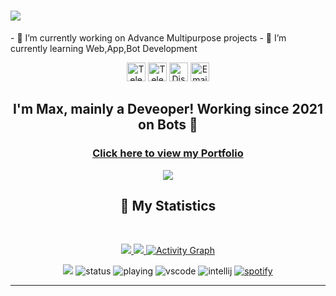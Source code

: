 
<h1 aline="center">
 <a href="https://git.io/typing-svg">
  <img src="https://readme-typing-svg.herokuapp.com?color=00ff99&lines=%22Hello+there!+%F0%9F%91%8B%F0%9F%8F%BB%22;%22I'm+PotatoDev!%22;%22Welcome+to+my+profile!%22"/>
 </a>
</h1>
- 🔭 I’m currently working on Advance Multipurpose projects
- 🌱 I’m currently learning Web,App,Bot Development
<div align = "center">
<p align="center">
    <a href="https://sylanio.tk/">
    </a>
<p align="centre"> 
<a href="[https://twitter.com/GamerMa73178197](https://twitter.com/GamerMa73178197)"> <img width="30px" src="https://raw.githubusercontent.com/brblacky/BrBlacky/main/icons8-twitter-100.png" title="Telegram"/></a>
<a href="https://youtube.com/@MaxDev6966"> <img width="30px" src="https://raw.githubusercontent.com/brblacky/BrBlacky/main/icons8-youtube-music-500.png" title="Telegram"/></a>
<a href="https://sylanio.tk/"> <img width="30px" src="https://github.com/brblacky/BrBlacky/blob/main/icons8-website-100.png" title="Discord"/></a>
<a href="mailto: sylaniodevelopment@gmail.com"> <img width="30px" src="https://github.com/brblacky/BrBlacky/blob/main/icons8-email-100.png" title="Email"/> </a><br>
</p>

 ## <div align="center">I'm Max, mainly a Deveoper! Working since 2021 on Bots 🚀</div>  

### <div align="center">[Click here to view my Portfolio](https://sylanio.tk)</div>  

![](https://discord.c99.nl/widget/theme-3/806810037459746846.png) 
 
## 🔖 My Statistics

&nbsp;
<p align="center">
    <a href="https://github.com/ImagineADeveloper/">
        <img src="https://github-readme-stats.vercel.app/api?username=ImagineADeveloper&hide=stars,commits,prs,issues,contribs"/>
    </a>
    <a href="https://github.com/ImagineADeveloper/">
        <img src="https://github-readme-streak-stats.herokuapp.com?user=ImagineADeveloper&hide_border=true&background=0D1117&currStreakLabel=FFFFFF&sideLabels=FFFFFF&currStreakNum=FFFFFF&dates=FFFFFF&sideNums=FFFFFF&fire=00ff99&ring=00ff99&stroke=FFFFFFFF)](https://git.io/streak-stats" />
    </a>
   <a href="https://github.com/MaxDev6966"><img alt="Activity Graph" src="https://activity-graph.herokuapp.com/graph?username=MaxDev6966&bg_color=0D1117&color=ffffff&line=00ff99&point=ffffff&area=true&hide_border=true" />
    </a>
</p>

![](https://komarev.com/ghpvc/?username=MaxDev6966&style=flat-square)
![status](https://dev.discordprofiles.me/badge/status/959276033683628122?style=flat-square)
![playing](https://dev.discordprofiles.me/badge/playing/959276033683628122?style=flat-square)
![vscode](https://dev.discordprofiles.me/badge/vscode/959276033683628122?style=flat-square)
![intellij](https://dev.discordprofiles.me/badge/intellij/959276033683628122?style=flat-square)
[![spotify](https://dev.discordprofiles.me/badge/spotify/959276033683628122?style=flat-square)](https://dev.discordprofiles.me/openspotify/959276033683628122?style=flat-square)
</div>


------------------------------------------  
